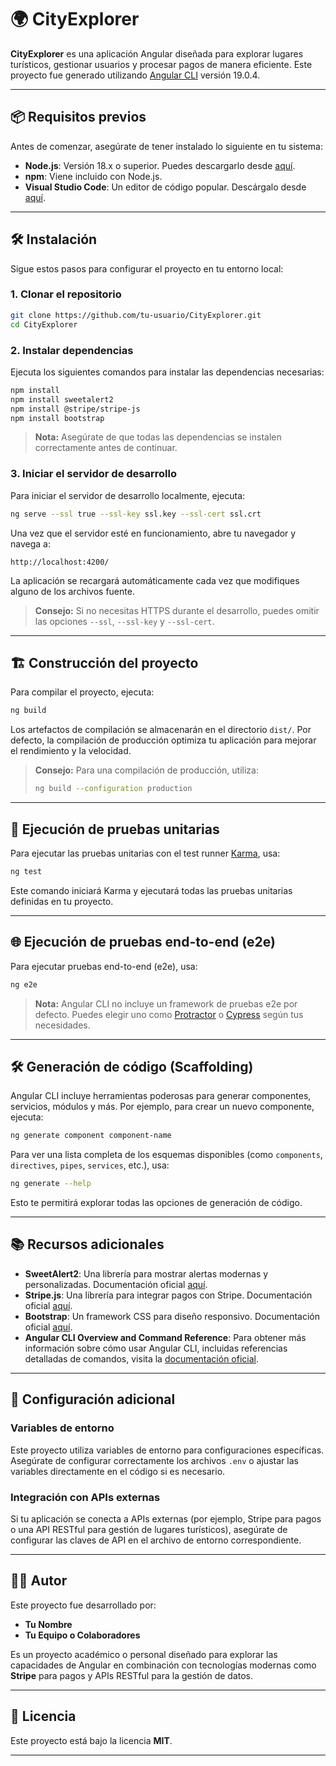 

# 🌍 CityExplorer

**CityExplorer** es una aplicación Angular diseñada para explorar lugares turísticos, gestionar usuarios y procesar pagos de manera eficiente. Este proyecto fue generado utilizando [Angular CLI](https://github.com/angular/angular-cli) versión 19.0.4.

---

## 📦 Requisitos previos

Antes de comenzar, asegúrate de tener instalado lo siguiente en tu sistema:

- **Node.js**: Versión 18.x o superior. Puedes descargarlo desde [aquí](https://nodejs.org/).
- **npm**: Viene incluido con Node.js.
- **Visual Studio Code**: Un editor de código popular. Descárgalo desde [aquí](https://code.visualstudio.com/).

---

## 🛠 Instalación

Sigue estos pasos para configurar el proyecto en tu entorno local:

### 1. Clonar el repositorio

```bash
git clone https://github.com/tu-usuario/CityExplorer.git
cd CityExplorer
```

### 2. Instalar dependencias

Ejecuta los siguientes comandos para instalar las dependencias necesarias:

```bash
npm install
npm install sweetalert2
npm install @stripe/stripe-js
npm install bootstrap
```

> **Nota:** Asegúrate de que todas las dependencias se instalen correctamente antes de continuar.

### 3. Iniciar el servidor de desarrollo

Para iniciar el servidor de desarrollo localmente, ejecuta:

```bash
ng serve --ssl true --ssl-key ssl.key --ssl-cert ssl.crt
```

Una vez que el servidor esté en funcionamiento, abre tu navegador y navega a:

```
http://localhost:4200/
```

La aplicación se recargará automáticamente cada vez que modifiques alguno de los archivos fuente.

> **Consejo:** Si no necesitas HTTPS durante el desarrollo, puedes omitir las opciones `--ssl`, `--ssl-key` y `--ssl-cert`.

---

## 🏗 Construcción del proyecto

Para compilar el proyecto, ejecuta:

```bash
ng build
```

Los artefactos de compilación se almacenarán en el directorio `dist/`. Por defecto, la compilación de producción optimiza tu aplicación para mejorar el rendimiento y la velocidad.

> **Consejo:** Para una compilación de producción, utiliza:
>
> ```bash
> ng build --configuration production
> ```

---

## 🧪 Ejecución de pruebas unitarias

Para ejecutar las pruebas unitarias con el test runner [Karma](https://karma-runner.github.io), usa:

```bash
ng test
```

Este comando iniciará Karma y ejecutará todas las pruebas unitarias definidas en tu proyecto.

---

## 🌐 Ejecución de pruebas end-to-end (e2e)

Para ejecutar pruebas end-to-end (e2e), usa:

```bash
ng e2e
```

> **Nota:** Angular CLI no incluye un framework de pruebas e2e por defecto. Puedes elegir uno como [Protractor](https://www.protractortest.org/) o [Cypress](https://www.cypress.io/) según tus necesidades.

---

## 🛠 Generación de código (Scaffolding)

Angular CLI incluye herramientas poderosas para generar componentes, servicios, módulos y más. Por ejemplo, para crear un nuevo componente, ejecuta:

```bash
ng generate component component-name
```

Para ver una lista completa de los esquemas disponibles (como `components`, `directives`, `pipes`, `services`, etc.), usa:

```bash
ng generate --help
```

Esto te permitirá explorar todas las opciones de generación de código.

---

## 📚 Recursos adicionales

- **SweetAlert2**: Una librería para mostrar alertas modernas y personalizadas. Documentación oficial [aquí](https://sweetalert2.github.io/).
- **Stripe.js**: Una librería para integrar pagos con Stripe. Documentación oficial [aquí](https://stripe.com/docs/js).
- **Bootstrap**: Un framework CSS para diseño responsivo. Documentación oficial [aquí](https://getbootstrap.com/).
- **Angular CLI Overview and Command Reference**: Para obtener más información sobre cómo usar Angular CLI, incluidas referencias detalladas de comandos, visita la [documentación oficial](https://angular.dev/tools/cli).

---

## 🔧 Configuración adicional

### Variables de entorno

Este proyecto utiliza variables de entorno para configuraciones específicas. Asegúrate de configurar correctamente los archivos `.env` o ajustar las variables directamente en el código si es necesario.

### Integración con APIs externas

Si tu aplicación se conecta a APIs externas (por ejemplo, Stripe para pagos o una API RESTful para gestión de lugares turísticos), asegúrate de configurar las claves de API en el archivo de entorno correspondiente.

---

## 👨‍💻 Autor

Este proyecto fue desarrollado por:

- **Tu Nombre**
- **Tu Equipo o Colaboradores**

Es un proyecto académico o personal diseñado para explorar las capacidades de Angular en combinación con tecnologías modernas como **Stripe** para pagos y APIs RESTful para la gestión de datos.

---

## 📄 Licencia

Este proyecto está bajo la licencia **MIT**.

---



